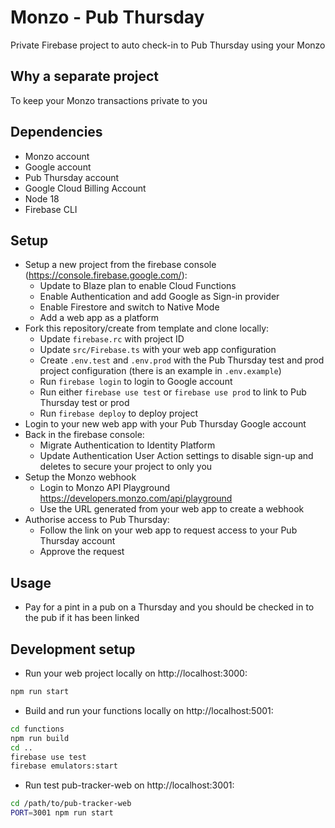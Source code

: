 # Monzo - Pub Thursday

Private Firebase project to auto check-in to Pub Thursday using your Monzo

## Why a separate project
To keep your Monzo transactions private to you

## Dependencies
* Monzo account
* Google account
* Pub Thursday account
* Google Cloud Billing Account
* Node 18
* Firebase CLI

## Setup
* Setup a new project from the firebase console (https://console.firebase.google.com/):
  * Update to Blaze plan to enable Cloud Functions
  * Enable Authentication and add Google as Sign-in provider
  * Enable Firestore and switch to Native Mode
  * Add a web app as a platform
* Fork this repository/create from template and clone locally:
  * Update `firebase.rc` with project ID
  * Update `src/Firebase.ts` with your web app configuration
  * Create `.env.test` and `.env.prod` with the Pub Thursday test and prod project configuration (there is an example in `.env.example`)
  * Run `firebase login` to login to Google account
  * Run either `firebase use test` or `firebase use prod` to link to Pub Thursday test or prod
  * Run `firebase deploy` to deploy project
* Login to your new web app with your Pub Thursday Google account
* Back in the firebase console:
  * Migrate Authentication to Identity Platform
  * Update Authentication User Action settings to disable sign-up and deletes to secure your project to only you
* Setup the Monzo webhook
  * Login to Monzo API Playground https://developers.monzo.com/api/playground
  * Use the URL generated from your web app to create a webhook
* Authorise access to Pub Thursday:
  * Follow the link on your web app to request access to your Pub Thursday account
  * Approve the request

## Usage
* Pay for a pint in a pub on a Thursday and you should be checked in to the pub if it has been linked


## Development setup

* Run your web project locally on http://localhost:3000:
```sh
npm run start
```

* Build and run your functions locally on http://localhost:5001:
```sh
cd functions
npm run build
cd ..
firebase use test
firebase emulators:start
```

* Run test pub-tracker-web on http://localhost:3001:
```sh
cd /path/to/pub-tracker-web
PORT=3001 npm run start
```
